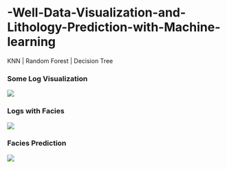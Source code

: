 # -Well-Data-Visualization-and-Lithology-Prediction-with-Machine-learning
KNN | Random Forest | Decision Tree
<h3>Some Log Visualization</h3>
<img src="https://user-images.githubusercontent.com/89530663/136090854-095182c1-8be2-4c5a-8fc7-ef294bfd93f8.png"/>
<h3>Logs with Facies</h3>
<img src="https://user-images.githubusercontent.com/89530663/136092115-c11f8adf-0bd1-41ef-96bf-a785a77770ee.png"/>
<h3>Facies Prediction</h3>
<img src="https://user-images.githubusercontent.com/89530663/136091983-db155393-10c8-44e5-a705-523110fa13a0.png"/>

